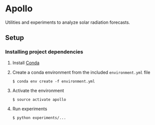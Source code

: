 # Apollo

Utilities and experiments to analyze solar radiation forecasts.

## Setup

### Installing project dependencies

1. Install [Conda](https://conda.io/docs/user-guide/install/index.html)

2. Create a conda environment from the included `environment.yml` file

    `$ conda env create -f environment.yml`

3. Activate the environment

    `$ source activate apollo`
    
4. Run experiments
    
    `$ python experiments/...`


